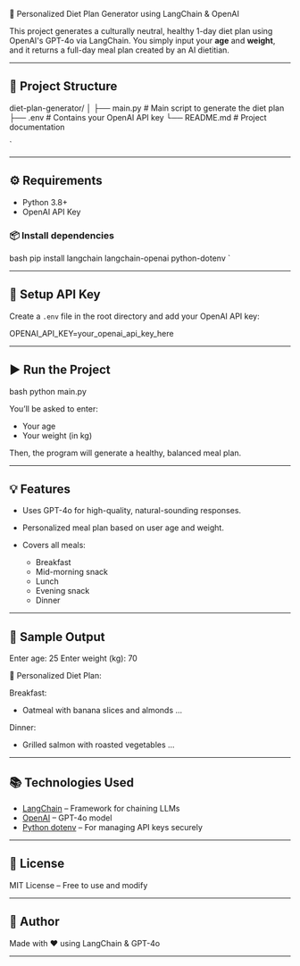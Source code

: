 🥗 Personalized Diet Plan Generator using LangChain & OpenAI

This project generates a culturally neutral, healthy 1-day diet plan using OpenAI's GPT-4o via LangChain. You simply input your **age** and **weight**, and it returns a full-day meal plan created by an AI dietitian.

---

## 📁 Project Structure



diet-plan-generator/
│
├── main.py        # Main script to generate the diet plan
├── .env           # Contains your OpenAI API key
└── README.md      # Project documentation

`

---

## ⚙ Requirements

- Python 3.8+
- OpenAI API Key

### 📦 Install dependencies

bash
pip install langchain langchain-openai python-dotenv
`

---

## 🔑 Setup API Key

Create a `.env` file in the root directory and add your OpenAI API key:


OPENAI_API_KEY=your_openai_api_key_here


---

## ▶ Run the Project

bash
python main.py


You’ll be asked to enter:

* Your age
* Your weight (in kg)

Then, the program will generate a healthy, balanced meal plan.

---

## 💡 Features

* Uses GPT-4o for high-quality, natural-sounding responses.
* Personalized meal plan based on user age and weight.
* Covers all meals:

  * Breakfast
  * Mid-morning snack
  * Lunch
  * Evening snack
  * Dinner

---

## 📌 Sample Output


Enter age: 25
Enter weight (kg): 70

🥗 Personalized Diet Plan:

Breakfast:
- Oatmeal with banana slices and almonds
...

Dinner:
- Grilled salmon with roasted vegetables
...


---

## 📚 Technologies Used

* [LangChain](https://www.langchain.com/) – Framework for chaining LLMs
* [OpenAI](https://platform.openai.com/docs) – GPT-4o model
* [Python dotenv](https://pypi.org/project/python-dotenv/) – For managing API keys securely

---

## 📝 License

MIT License – Free to use and modify

---

## 👥 Author

Made with ❤ using LangChain & GPT-4o



---

